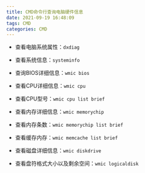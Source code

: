 ```yaml
---
title: CMD命令行查询电脑硬件信息
date: 2021-09-19 16:48:09
tags: CMD
categories: CMD
---
```


- 查看电脑系统属性：`dxdiag`
- 查看系统信息：`systeminfo`
- 查询BIOS详细信息：`wmic bios`

- 查看CPU详细信息：`wmic cpu`

- 查看CPU型号：`wmic cpu list brief`

- 查看内存详细信息：`wmic memorychip`

- 查看内存条数：`wmic memorychip list brief`

- 查看缓存内存：`wmic memcache list brief`

- 查看磁盘详细信息：`wmic diskdrive`

- 查看盘符格式大小以及剩余空间：`wmic logicaldisk`
